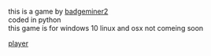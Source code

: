 <p>this is a game by <a href="https://www.youtube.com/channel/UCjAvDTreaiy5hI0sdLPQh3g">badgeminer2</a><br>
coded in python <br>
this game is for windows 10 linux and osx not comeing soon</p>
<a href="https://badgeminer2dev.github.io/dungon-crawler-game/player"> player</a>
